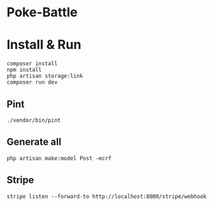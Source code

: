 # Poke-Battle

# Install & Run
    composer install
    npm install
    php artisan storage:link
    composer run dev

## Pint
    ./vendor/bin/pint
    
## Generate all
    php artisan make:model Post -mcrf

## Stripe
    stripe listen --forward-to http://localhost:8000/stripe/webhook

